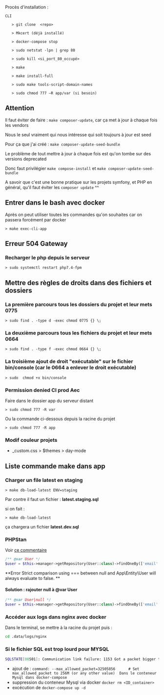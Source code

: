Procès d'installation : 

    CLI

       > git clone  <repo>

       > Mkcert (déjà installé)

       > docker-compose stop

       > sudo netstat -lpn | grep 80

       > sudo kill <si_port_80_occupé>

       > make

       > make install-full

       > sudo make tools-script-domain-names
       
       > sudo chmod 777 –R app/var (si besoin) 



## Attention

Il faut éviter de faire : `make composer-update`, car ça met à jour à chaque fois les vendors

Nous le seul vraiment qui nous intéresse qui soit toujours à jour est seed

Pour ça que j'ai créé : `make composer-update-seed-bundle`

Le problème de tout mettre à jour à chaque fois est qu'on tombe sur des versions deprecated

Donc faut privilégier `make compose-install` et `make composer-update-seed-bundle`

A savoir que c'est une bonne pratique sur les projets symfony, et PHP en général, qu'il faut éviter les `composer update` ^^

## Entrer dans le bash avec docker

Après on peut utiliser toutes les commandes qu'on souhaites car on passera forcément par docker

    > make exec-cli-app

## Erreur 504 Gateway 

### Recharger le php depuis le serveur

    > sudo systemctl restart php7.4-fpm

## Mettre des règles de droits dans des fichiers et dossiers

### La première parcours tous les dossiers du projet et leur mets 0775 

    > sudo find . -type d -exec chmod 0775 {} \;

### La deuxième parcours tous les fichiers du projet et leur mets 0664

    > sudo find . -type f -exec chmod 0664 {} \;

### La troisième ajout de droit "exécutable" sur le fichier bin/console (car le 0664 a enlever le droit exécutable)
    
    > sudo  chmod +x bin/console

### Permission denied CI prod Aec

Faire dans le dossier app du serveur distant 

    > sudo chmod 777 -R var

Ou la commande ci-dessous depuis la racine du projet

    > sudo chmod 777 -R app

### Modif couleur projets

- _custom.css > $themes > day-mode 

## Liste commande make dans app

### Charger un file latest en staging

    > make db-load-latest ENV=staging


Par contre il faut un fichier : **latest.staging.sql**

si on fait : 

    > make db-load-latest

ça chargera un fichier **latest.dev.sql**

### PHPStan

Voir [ce commentaire](https://github.com/phpstan/phpstan/issues/743#issuecomment-355909457)

```php
/** @var User */
$user = $this->manager->getRepository(User::class)->findOneBy(['email' => $value['email']]);

```
**Error Strict comparison using === between null and App\Entity\User will always evaluate to false. **

#### Solution : rajouter null à @var User

```php
/** @var User|null */
$user = $this->manager->getRepository(User::class)->findOneBy(['email' => $value['email']]);

```

### Accéder aux logs dans nginx avec docker

Dans le terminal, se mettre à la racine du projet puis :

```bash
cd .data/logs/nginx
```

### Si le fichier SQL est trop lourd pour MYSQL

```bash
SQLSTATE[08S01]: Communication link failure: 1153 Got a packet bigger than 'max_allowed_packet' bytes  
```

- ajout de : `command: --max_allowed_packet=32505856      # Set max_allowed_packet to 256M (or any other value)  Dans le conteneur Mysql dans docker-compose`
- suppression du conteneur Mysql via docker `docker rm <ID_container>`
- excécution de `docker-compose up -d`
